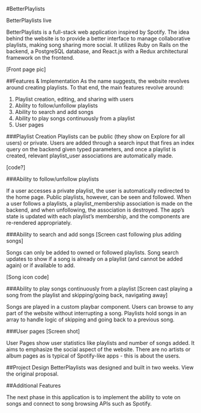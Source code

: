 #BetterPlaylists

BetterPlaylists live

BetterPlaylists is a full-stack web application inspired by Spotify. The idea behind the website is to provide a better interface to manage collaborative playlists, making song sharing more social. It utilizes Ruby on Rails on the backend, a PostgreSQL database, and React.js with a Redux architectural framework on the frontend.  

[Front page pic]


##Features & Implementation
As the name suggests, the website revolves around creating playlists. To that end, the main features revolve around:

<ol>
  <li>Playlist creation, editing, and sharing with users</li>
  <li>Ability to follow/unfollow playlists</li>
  <li>Ability to search and add songs</li>
  <li>Ability to play songs continuously from a playlist</li>
  <li>User pages</li>
</ol>


###Playlist Creation
Playlists can be public (they show on Explore for all users) or private. Users are added through a search input that fires an index query on the backend given typed parameters, and once a playlist is created, relevant playlist_user associations are automatically made.

[code?]

###Ability to follow/unfollow playlists

[screencast]: docs/screencasts/make_playlist.gif

If a user accesses a private playlist, the user is automatically redirected to the home page. Public playlists, however, can be seen and followed. When a user follows a playlists, a playlist_membership association is made on the backend, and when unfollowing, the association is destroyed. The app’s state is updated with each playlist’s membership, and the components are re-rendered appropriately.


###Ability to search and add songs
[Screen cast following plus adding songs]

Songs can only be added to owned or followed playlists. Song search updates to show if a song is already on a playlist (and cannot be added again) or if available to add.

[Song icon code]


###Ability to play songs continuously from a playlist
[Screen cast playing a song from the playlist and skipping/going back, navigating away]

Songs are played in a custom playbar component. Users can browse to any part of the website without interrupting a song. Playlists hold songs in an array to handle logic of skipping and going back to a previous song.

###User pages
[Screen shot]

User Pages show user statistics like playlists and number of songs added. It aims to emphasize the social aspect of the website. There are no artists or album pages as is typical of Spotify-like apps - this is about the users.

##Project Design
BetterPlaylists was designed and built in two weeks. View the original proposal.


##Additional Features

The next phase in this application is to implement the ability to vote on songs and connect to song browsing APIs such as Spotify.
